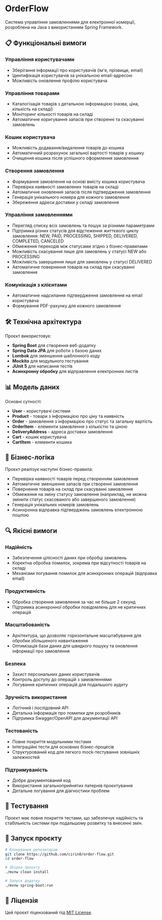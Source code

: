 # OrderFlow

Система управління замовленнями для електронної комерції, розроблена на Java з використанням Spring Framework.

## 📋 Функціональні вимоги

### Управління користувачами
- Зберігання інформації про користувачів (ім'я, прізвище, email)
- Ідентифікація користувачів за унікальною email-адресою
- Можливість оновлення профілю користувача

### Управління товарами
- Каталогізація товарів з детальною інформацією (назва, ціна, кількість на складі)
- Моніторинг кількості товарів на складі
- Автоматичне коригування запасів при створенні та скасуванні замовлень

### Кошик користувача
- Можливість додавання/видалення товарів до кошика
- Автоматичний розрахунок загальної вартості товарів у кошику
- Очищення кошика після успішного оформлення замовлення

### Створення замовлення
- Формування замовлення на основі вмісту кошика користувача
- Перевірка наявності замовлених товарів на складі
- Автоматичне оновлення запасів після підтвердження замовлення
- Генерація унікального номера для кожного замовлення
- Збереження адреси доставки у складі замовлення

### Управління замовленнями
- Перегляд списку всіх замовлень та пошук за різними параметрами
- Підтримка різних статусів для відстеження життєвого циклу замовлення: NEW, PAID, PROCESSING, SHIPPED, DELIVERED, COMPLETED, CANCELED
- Обмеження переходів між статусами згідно з бізнес-правилами
- Можливість скасування лише для замовлень у статусі NEW або PROCESSING
- Можливість завершення лише для замовлень у статусі DELIVERED
- Автоматичне повернення товарів на склад при скасуванні замовлення

### Комунікація з клієнтами
- Автоматичне надсилання підтвердження замовлення на email користувача
- Формування PDF-рахунку для кожного замовлення

## 🛠️ Технічна архітектура

Проєкт використовує:
- **Spring Boot** для створення веб-додатку
- **Spring Data JPA** для роботи з базою даних
- **Lombok** для зменшення шаблонного коду
- **Mockito** для модульного тестування
- **JUnit 5** для написання тестів
- **Асинхронну обробку** для відправлення електронних листів

## 📊 Модель даних

Основні сутності:
- **User** - користувачі системи
- **Product** - товари з інформацією про ціну та наявність
- **Order** - замовлення з інформацією про статус та загальну вартість
- **OrderItem** - елементи замовлення з кількістю та ціною
- **DeliveryAddress** - адреса доставки замовлення
- **Cart** - кошик користувача
- **CartItem** - елементи кошика

## 💼 Бізнес-логіка

Проєкт реалізує наступні бізнес-правила:
- Перевірка наявності товарів перед створенням замовлення
- Автоматичне зменшення запасів при створенні замовлення
- Повернення товарів на склад при скасуванні замовлення
- Обмеження на зміну статусу замовлення (наприклад, не можна змінити статус скасованого або завершеного замовлення)
- Генерація унікальних номерів замовлень
- Асинхронна відправка підтверджень замовлень електронною поштою

## 🔍 Якісні вимоги

### Надійність
- Забезпечення цілісності даних при обробці замовлень
- Коректна обробка помилок, зокрема при відсутності товарів на складі
- Механізми логування помилок для асинхронних операцій (відправка email)

### Продуктивність
- Обробка створення замовлення за час не більше 2 секунд
- Підтримка асинхронної обробки повідомлень для не критичних операцій

### Масштабованість
- Архітектура, що дозволяє горизонтальне масштабування для обробки збільшеного навантаження
- Оптимізація бази даних для швидкого пошуку та оновлення інформації про замовлення

### Безпека
- Захист персональних даних користувачів
- Контроль доступу до операцій з замовленнями
- Логування критичних операцій для подальшого аудиту

### Зручність використання
- Логічний і послідовний API
- Детальна інформація про помилки для розробників
- Підтримка Swagger/OpenAPI для документації API

### Тестованість
- Повне покриття модульними тестами
- Інтеграційні тести для основних бізнес-процесів
- Структурований код для легкого mock-тестування зовнішніх залежностей

### Підтримуваність
- Добре документований код
- Використання загальноприйнятих патернів проєктування
- Детальне логування для діагностики проблем

## 🧪 Тестування

Проєкт має повне покриття тестами, що забезпечує надійність та стабільність системи при подальшому розвитку та внесенні змін.

## 🚀 Запуск проєкту

```bash
# Клонування репозиторію
git clone https://github.com/cirin0/order-flow.git
cd order-flow

# Збірка проєкту
./mvnw clean install

# Запуск додатку
./mvnw spring-boot:run
```

## 📝 Ліцензія

Цей проєкт ліцензований під [MIT License](LICENSE).